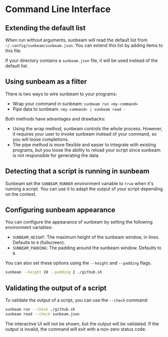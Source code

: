 # Command Line Interface

## Extending the default list

When run without arguments, sunbeam will read the default list from `~/.config/sunbeam/sunbeam.json`. You can extend this list by adding items to this file.

If your directory contains a `sunbeam.json` file, it will be used instead of the default list.

## Using sunbeam as a filter

There is two ways to wire sunbeam to your programs:

- Wrap your command in sunbeam: `sunbeam run <my-command>`
- Pipe data to sunbeam: `<my-command> | sunbeam read -`

Both methods have advantages and drawbacks:

- Using the wrap method, sunbeam controls the whole process. However, it requires your user to invoke sunbeam instead of your command, so you will loose completions.
- The pipe method is more flexible and easier to integrate with existing programs, but you loose the ability to reload your script since sunbeam is not responsible for generating the data.

## Detecting that a script is running in sunbeam

Sunbeam set the `SUNBEAM_RUNNER` environment variable to `true` when it's running a script. You can use it to adapt the output of your script depending on the context.

## Configuring sunbeam appearance

You can configure the appearance of sunbeam by setting the following environment variables:

- `SUNBEAM_HEIGHT`: The maximum height of the sunbeam window, in lines. Defaults to `0` (fullscreen).
- `SUNBEAM_PADDING`: The padding around the sunbeam window. Defaults to `0`.

You can also set these options using the `--height` and `--padding` flags.

```bash
sunbeam --height 20 --padding 2 ./github.sh
```

## Validating the output of a script

To validate the output of a script, you can use the `--check` command:

```bash
sunbeam run --check ./github.sh
sunbeam read --check sunbeam.json
```

The interactive UI will not be shown, but the output will be validated. If the output is invalid, the command will exit with a non-zero status code.
